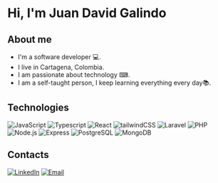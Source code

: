 
# Hi, I'm Juan David Galindo

## About me
- I'm a software developer 💻.
- I live in Cartagena, Colombia.
- I am passionate about technology ⌨.
- I am a self-taught person, I keep learning everything every day📚.
## Technologies
  ![JavaScript](https://img.shields.io/badge/-JavaScript-333333?style=flat&logo=javascript) ![Typescript](https://img.shields.io/badge/-Typescript-333333?style=flat&logo=typescript) ![React](https://img.shields.io/badge/-React-333333?style=flat&logo=react) ![tailwindCSS](https://img.shields.io/badge/TailwindCss-333333?style=flat&logo=tailwindcss) ![Laravel](https://img.shields.io/badge/Laravel-333333?style=flat&logo=Laravel) ![PHP](https://img.shields.io/badge/PHP-333333?style=flat&logo=PHP) ![Node.js](https://img.shields.io/badge/-Node.js-333333?style=flat&logo=node.js) ![Express](https://img.shields.io/badge/-Express-333333?style=flat&logo=express) ![PostgreSQL](https://img.shields.io/badge/-PostgreSQL-333333?style=flat&logo=postgresql) ![MongoDB](https://img.shields.io/badge/-MongoDB-333333?style=flat&logo=MongoDB)

## Contacts
<a href="https://www.linkedin.com/in/juan-david-galindo-barrios-4ab953149/"><img alt="LinkedIn" src="https://img.shields.io/badge/LinkedIn-Juan David-blue?style=flat-square&logo=linkedin"></a>
<a href="juan_galindo00@outlook.com"><img alt="Email" src="https://img.shields.io/badge/Outlook-juan_galindo00@outlook.com-blue?style=flat-square&logo=Outlook"></a>  

  
  

